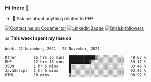 ### Hi there 👋

<!--
**mustafaculban/mustafaculban** is a ✨ _special_ ✨ repository because its `README.md` (this file) appears on your GitHub profile.

Here are some ideas to get you started:

- 🌱 I’m currently learning ...
- 👯 I’m looking to collaborate on ...
- 🤔 I’m looking for help with ...
- 📫 How to reach me: ...
- 😄 Pronouns: ...
- ⚡ Fun fact: ...

-->
- 💬 Ask me about anything related to PHP

[![Contact me on Codementor](https://www.codementor.io/m-badges/karamusluk/book-session.svg)](https://www.codementor.io/@karamusluk?refer=badge)
[![Linkedin Badge](https://img.shields.io/badge/-Mustafa%20Culban-blue?style=social&logo=Linkedin&logoColor=blue&link=https://www.linkedin.com/in/mustafaculban/)](https://www.linkedin.com/in/mustafaculban/) 
[![GitHub followers](https://img.shields.io/github/followers/karamusluk?label=Follow&style=social)](https://github.com/karamusluk/?tab=follow)


📊 **This week I spent my time on**
<!--START_SECTION:waka-->
```text
Week: 22 November, 2021 - 28 November, 2021

Other        15 hrs 36 mins  ████████████▒░░░░░░░░░░░░   49.67 % 
PHP          12 hrs 18 mins  █████████▓░░░░░░░░░░░░░░░   39.17 % 
JSON         1 hr 5 mins     █░░░░░░░░░░░░░░░░░░░░░░░░   03.46 % 
JavaScript   1 hr 5 mins     █░░░░░░░░░░░░░░░░░░░░░░░░   03.45 % 
HTML         18 mins         ▒░░░░░░░░░░░░░░░░░░░░░░░░   00.97 % 
```
<!--END_SECTION:waka-->

